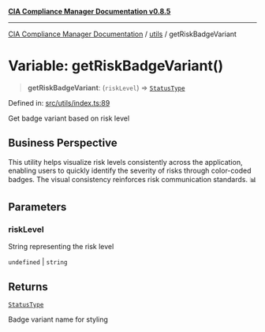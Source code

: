 [**CIA Compliance Manager Documentation v0.8.5**](../../README.md)

***

[CIA Compliance Manager Documentation](../../modules.md) / [utils](../README.md) / getRiskBadgeVariant

# Variable: getRiskBadgeVariant()

> **getRiskBadgeVariant**: (`riskLevel`) => [`StatusType`](../../components/common/StatusBadge/type-aliases/StatusType.md)

Defined in: [src/utils/index.ts:89](https://github.com/Hack23/cia-compliance-manager/blob/3ae0301247f765ba03c8c0fe645db4718bb8af76/src/utils/index.ts#L89)

Get badge variant based on risk level

## Business Perspective

This utility helps visualize risk levels consistently across the application,
enabling users to quickly identify the severity of risks through color-coded
badges. The visual consistency reinforces risk communication standards. 📊

## Parameters

### riskLevel

String representing the risk level

`undefined` | `string`

## Returns

[`StatusType`](../../components/common/StatusBadge/type-aliases/StatusType.md)

Badge variant name for styling
